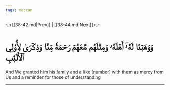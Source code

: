 ```yaml
---
tags: meccan
---
```


👈 [[38-42.md|Prev]] | [[38-44.md|Next]] 👉

# وَوَهَبۡنَا لَهُۥٓ أَهۡلَهُۥ وَمِثۡلَهُم مَّعَهُمۡ رَحۡمَةٗ مِّنَّا وَذِكۡرَىٰ لِأُوْلِي ٱلۡأَلۡبَٰبِ

And We granted him his family and a like [number] with them as mercy from Us and a reminder for those of understanding

---

